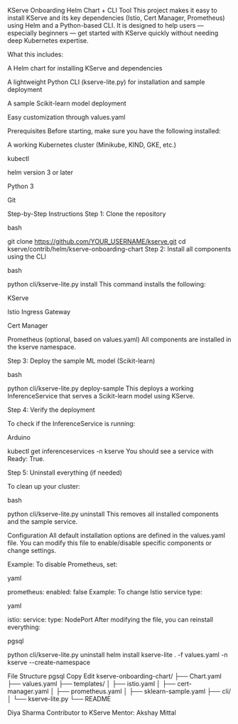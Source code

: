 KServe Onboarding Helm Chart + CLI Tool
This project makes it easy to install KServe and its key dependencies (Istio, Cert Manager, Prometheus) using Helm and a Python-based CLI. It is designed to help users — especially beginners — get started with KServe quickly without needing deep Kubernetes expertise.

What this includes:

A Helm chart for installing KServe and dependencies

A lightweight Python CLI (kserve-lite.py) for installation and sample deployment

A sample Scikit-learn model deployment

Easy customization through values.yaml

Prerequisites
Before starting, make sure you have the following installed:

A working Kubernetes cluster (Minikube, KIND, GKE, etc.)

kubectl

helm version 3 or later

Python 3

Git

Step-by-Step Instructions
Step 1: Clone the repository

bash

git clone https://github.com/YOUR_USERNAME/kserve.git
cd kserve/contrib/helm/kserve-onboarding-chart
Step 2: Install all components using the CLI

bash

python cli/kserve-lite.py install
This command installs the following:

KServe

Istio Ingress Gateway

Cert Manager

Prometheus (optional, based on values.yaml)
All components are installed in the kserve namespace.

Step 3: Deploy the sample ML model (Scikit-learn)

bash

python cli/kserve-lite.py deploy-sample
This deploys a working InferenceService that serves a Scikit-learn model using KServe.

Step 4: Verify the deployment

To check if the InferenceService is running:

Arduino

kubectl get inferenceservices -n kserve
You should see a service with Ready: True.

Step 5: Uninstall everything (if needed)

To clean up your cluster:

bash

python cli/kserve-lite.py uninstall
This removes all installed components and the sample service.

Configuration
All default installation options are defined in the values.yaml file. You can modify this file to enable/disable specific components or change settings.

Example: To disable Prometheus, set:

yaml

prometheus:
  enabled: false
Example: To change Istio service type:

yaml

istio:
  service:
    type: NodePort
After modifying the file, you can reinstall everything:

pgsql

python cli/kserve-lite.py uninstall
helm install kserve-lite . -f values.yaml -n kserve --create-namespace

File Structure
pgsql
Copy
Edit
kserve-onboarding-chart/
├── Chart.yaml
├── values.yaml
├── templates/
│   ├── istio.yaml
│   ├── cert-manager.yaml
│   ├── prometheus.yaml
│   ├── sklearn-sample.yaml
├── cli/
│   └── kserve-lite.py
└── README


Diya Sharma
Contributor to KServe
Mentor: Akshay Mittal
